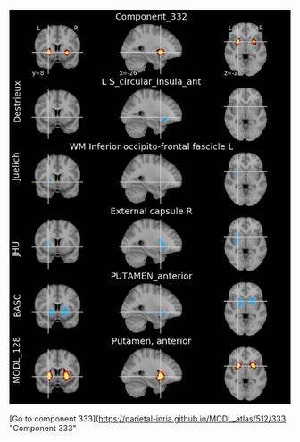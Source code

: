


![332](preliminary/332.jpg "Component 332")

[Go to component 333](https://parietal-inria.github.io/MODL_atlas/512/333 "Component 333"